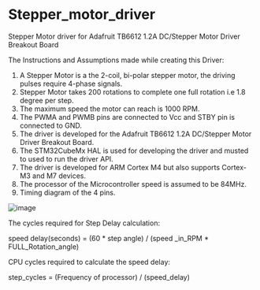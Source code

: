 # Stepper_motor_driver
Stepper Motor driver for Adafruit TB6612 1.2A DC/Stepper Motor Driver Breakout Board


The Instructions and Assumptions made while creating this Driver:
1. A Stepper Motor is a the 2-coil, bi-polar stepper motor, the driving pulses require 4-phase signals.
2. Stepper Motor takes 200 rotations to complete one full rotation i.e 1.8 degree per step.
3. The maximum speed the motor can reach is 1000 RPM.
4. The PWMA and PWMB pins are connected to Vcc and STBY pin is connected to GND.
5. The driver is developed for the Adafruit TB6612 1.2A DC/Stepper Motor Driver Breakout Board.
6. The STM32CubeMx HAL is used for developing the driver and musted to used to run the driver API.
7. The driver is developed for ARM Cortex M4 but also supports Cortex-M3 and M7 devices.
8. The processor of the Microcontroller speed is assumed to be 84MHz.
9. Timing diagram of the 4 pins.

![image](https://user-images.githubusercontent.com/90426334/132776054-18f89078-9daa-4ae4-9b74-e2cd8d63447f.png)

The cycles required for Step Delay calculation:

speed delay(seconds) = (60 * step angle) / (speed _in_RPM * FULL_Rotation_angle)

CPU cycles required to calculate the speed delay:

step_cycles = (Frequency of processor) / (speed_delay)
